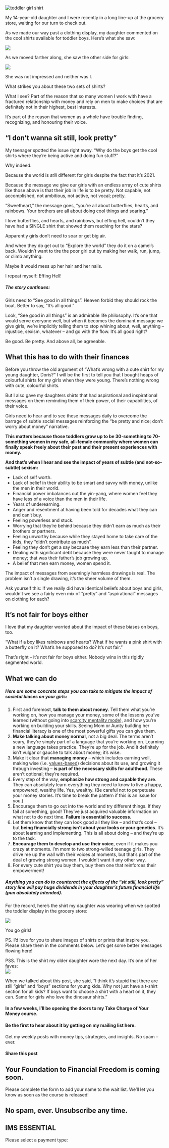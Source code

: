 ![toddler girl shirt](https://yourfinanciallaunchpad.com/wp-content/uploads/elementor/thumbs/toddler-girl-shirt-qdc6cm24mpeaptsvbauwodz497fhw5tcknivligozs.jpg "toddler girl shirt")

My 14-year-old daughter and I were recently in a long line-up at the grocery store, waiting for our turn to check out.

As we made our way past a clothing display, my daughter commented on the cool shirts available for toddler boys. Here’s what she saw:

 ![](https://yourfinanciallaunchpad.com/wp-content/uploads/2021/07/Toddler-boy-shirt-image-1024x434.png)

As we moved farther along, she saw the other side for girls:

 ![](https://yourfinanciallaunchpad.com/wp-content/uploads/2021/07/toddler-girl-shirt-1024x915.jpg)

She was not impressed and neither was I.

What strikes you about these two sets of shirts?

What I see? Part of the reason that so many women I work with have a fractured relationship with money and rely on men to make choices that are definitely not in their highest, best interests.

It’s part of the reason that women as a whole have trouble finding, recognizing, and honouring their voice.

## “I don’t wanna sit still, look pretty”

My teenager spotted the issue right away. “Why do the boys get the cool shirts where they’re being active and doing fun stuff?”

Why indeed.

Because the world is *still* different for girls despite the fact that it’s 2021.

Because the message we give our girls with an endless array of cute shirts like those above is that their job in life is to be pretty. Not capable, not accomplished, not ambitious, not active, not vocal; pretty.

“Sweetheart,” the message goes, “you’re all about butterflies, hearts, and rainbows. Your brothers are all about doing cool things and soaring.”

I love butterflies, and hearts, and rainbows, but effing hell, couldn’t they have had a SINGLE shirt that showed them reaching for the stars?

Apparently girls don’t need to soar or get big air.

And when they do get out to “Explore the world” they do it on a camel’s back. Wouldn’t want to tire the poor girl out by making her walk, run, jump, or climb anything.

Maybe it would mess up her hair and her nails.

I repeat myself: Effing Hell!

##### The story continues:

Girls need to “See good in all things”. Heaven forbid they should rock the boat. Better to say, “It’s all good.”

Look, “See good in all things” is an admirable life philosophy. It’s one that would serve everyone well, but when it becomes the dominant message we give girls, we’re implicitly telling them to stop whining about, well, anything – injustice, sexism, whatever – and go with the flow. It’s all good right?

Be good. Be pretty. And above all, be agreeable.

## What this has to do with their finances

Before you throw the old argument of “What’s wrong with a cute shirt for my young daughter, Doris?” I will be the first to tell you that I bought heaps of colourful shirts for my girls when they were young. There’s nothing wrong with cute, colourful shirts.

But I also gave my daughters shirts that had aspirational and inspirational messages on them reminding them of their power, of their capabilities, of their voice.

Girls need to hear and to see these messages daily to overcome the barrage of subtle social messages reinforcing the “be pretty and nice; don’t worry about money” narrative.

**This matters because those toddlers grow up to be 30-something to 70-something women in my safe, all-female community where women can finally speak freely about their past and their present experiences with money.**

**And that’s when I hear and see the impact of years of subtle (and not-so-subtle) sexism:**

- Lack of self worth.
- Lack of belief in their ability to be smart and savvy with money, unlike the men in their world.
- Financial power imbalances out the yin-yang, where women feel they have less of a voice than the men in their life.
- Years of underearning.
- Anger and resentment at having been told for decades what they can and can’t buy.
- Feeling powerless and stuck.
- Worrying that they’re behind because they didn’t earn as much as their brothers or partners.
- Feeling unworthy because while they stayed home to take care of the kids, they “didn’t contribute as much”.
- Feeling they don’t get a say because they earn less than their partner.
- Dealing with significant debt because they were never taught to manage money; that was their father’s job growing up.
- A belief that men earn money, women spend it.

The impact of messages from seemingly harmless drawings is real. The problem isn’t a single drawing, it’s the sheer volume of them.

Ask yourself this: If we really did have identical beliefs about boys and girls, wouldn’t we see a fairly even mix of “pretty” and “aspirational” messages on clothing for each?

## It’s not fair for boys either

I love that my daughter worried about the impact of these biases on boys, too.

“What if a boy likes rainbows and hearts? What if he wants a pink shirt with a butterfly on it? What’s he supposed to do? It’s not fair.”

That’s right – it’s not fair for boys either. Nobody wins in this rigidly segmented world.

## What we can do

##### Here are some concrete steps you can take to mitigate the impact of societal biases on your girls:

1. First and foremost, **talk to them about money**. Tell them what you’re working on, how you manage your money, some of the lessons you’ve learned (without going into [scarcity mentality mode](https://yourfinanciallaunchpad.com/is-one-of-your-money-tracks-broken/)), and how you’re working on building your skills. Seeing Mom or Aunty building her financial literacy is one of the most powerful gifts you can give them.
2. **Make talking about money normal,** not a big deal. The terms aren’t scary, they’re simply part of a language that you’re working on. Learning a new language takes practice. They’re up for the job. And it definitely isn’t vulgar or gauche to talk about money; it’s wise.
3. Make it clear that **managing money** – which includes earning well, making wise (i.e. [values-based](https://yourfinanciallaunchpad.com/a-primer-on-values-based-money-management/)) decisions about its use, and growing it through investing – **is part of the** **necessary skills for adulthood**. These aren’t optional; they’re required.
4. Every step of the way, **emphasize how strong and capable they are**. They can absolutely learn everything they need to know to live a happy, empowered, wealthy life. Yes, wealthy. (Be careful not to perpetuate your money stories. It’s time to break the pattern if this is an issue for you.)
5. Encourage them to go out into the world and try different things. If they fail at something, good! They’ve just acquired valuable information on what not to do next time. **Failure is essential to success.**
6. Let them know that they can look good all they like – and that’s cool – but **being financially strong isn’t about your looks or your genetics**. It’s about learning and implementing. This is all about doing – and they’re up to the task.
7. **Encourage them to develop and use their voice**, even if it makes you crazy at moments. I’m mom to two strong-willed teenage girls. They drive me up the wall with their voices at moments, but that’s part of the deal of growing strong women. I wouldn’t want it any other way.
8. For every cute shirt you buy them, buy them one that reinforces their empowerment!

##### Anything you can do to counteract the effects of the “sit still, look pretty” story line will pay huge dividends in your daughter’s future financial life (pun absolutely intended).

For the record, here’s the shirt my daughter was wearing when we spotted the toddler display in the grocery store:

![](https://yourfinanciallaunchpad.com/wp-content/uploads/2021/07/Clarice-t-shirt-300x272.jpg)

You go girls!

PS. I’d love for you to share images of shirts or prints that inspire you. Please share them in the comments below. Let’s get some better messages flowing here!

PSS. This is the shirt my older daughter wore the next day. It’s one of her faves:  
 ![](https://yourfinanciallaunchpad.com/wp-content/uploads/2021/07/2021-07-08-08.31.04-225x300.jpg)

When we talked about this post, she said, “I think it’s stupid that there are still “girls” and “boys” sections for young kids. Why not just have a t-shirt section for all kids? If boys want to choose a shirt with a heart on it, they can. Same for girls who love the dinosaur shirts.”

#### In a few weeks, I’ll be opening the doors to my Take Charge of Your Money course.

#### Be the first to hear about it by getting on my mailing list here.

Get my weekly posts with money tips, strategies, and insights. No spam – ever.

#### Share this post

## Your Foundation to Financial Freedom is coming soon.

Please complete the form to add your name to the wait list. We’ll let you know as soon as the course is released!

## No spam, ever. Unsubscribe any time.

## IMS ESSENTIAL

Please select a payment type: